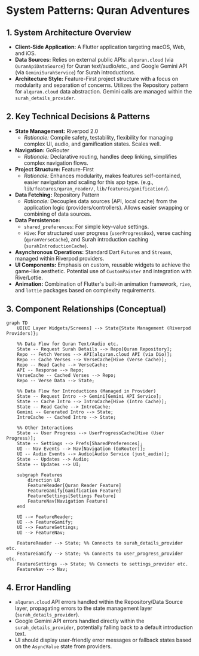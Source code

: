 # System Patterns: Quran Adventures

## 1. System Architecture Overview

*   **Client-Side Application:** A Flutter application targeting macOS, Web, and iOS.
*   **Data Sources:** Relies on external public APIs: `alquran.cloud` (via `QuranApiDataSource`) for Quran text/audio/etc., and Google Gemini API (via `GeminiSurahService`) for Surah introductions.
*   **Architecture Style:** Feature-First project structure with a focus on modularity and separation of concerns. Utilizes the Repository pattern for `alquran.cloud` data abstraction. Gemini calls are managed within the `surah_details_provider`.

## 2. Key Technical Decisions & Patterns

*   **State Management:** Riverpod 2.0
    *   *Rationale:* Compile safety, testability, flexibility for managing complex UI, audio, and gamification states. Scales well.
*   **Navigation:** GoRouter
    *   *Rationale:* Declarative routing, handles deep linking, simplifies complex navigation flows.
*   **Project Structure:** Feature-First
    *   *Rationale:* Enhances modularity, makes features self-contained, easier navigation and scaling for this app type. (e.g., `lib/features/quran_reader/`, `lib/features/gamification/`).
*   **Data Fetching:** Repository Pattern
    *   *Rationale:* Decouples data sources (API, local cache) from the application logic (providers/controllers). Allows easier swapping or combining of data sources.
*   **Data Persistence:**
    *   `shared_preferences`: For simple key-value settings.
    *   `Hive`: For structured user progress (`userProgressBox`), verse caching (`quranVerseCache`), and Surah introduction caching (`surahIntroductionCache`).
*   **Asynchronous Operations:** Standard Dart `Future`s and `Stream`s, managed within Riverpod providers.
*   **UI Components:** Emphasis on custom, reusable widgets to achieve the game-like aesthetic. Potential use of `CustomPainter` and integration with Rive/Lottie.
*   **Animation:** Combination of Flutter's built-in animation framework, `rive`, and `lottie` packages based on complexity requirements.

## 3. Component Relationships (Conceptual)

```mermaid
graph TD
    UI[UI Layer Widgets/Screens] --> State{State Management (Riverpod Providers)};
    
    %% Data Flow for Quran Text/Audio etc.
    State -- Request Surah Details --> Repo[Quran Repository];
    Repo -- Fetch Verses --> API[alquran.cloud API (via Dio)];
    Repo -- Cache Verses --> VerseCache[Hive (Verse Cache)];
    Repo -- Read Cache --> VerseCache;
    API -- Response --> Repo;
    VerseCache -- Cached Verses --> Repo;
    Repo -- Verse Data --> State;

    %% Data Flow for Introductions (Managed in Provider)
    State -- Request Intro --> Gemini[Gemini API Service];
    State -- Cache Intro --> IntroCache[Hive (Intro Cache)];
    State -- Read Cache --> IntroCache;
    Gemini -- Generated Intro --> State;
    IntroCache -- Cached Intro --> State;

    %% Other Interactions
    State -- User Progress --> UserProgressCache[Hive (User Progress)];
    State -- Settings --> Prefs[SharedPreferences];
    UI -- Nav Events --> Nav[Navigation (GoRouter)];
    UI -- Audio Events --> Audio[Audio Service (just_audio)];
    State -- Updates --> Audio;
    State -- Updates --> UI;

    subgraph Features
        direction LR
        FeatureReader[Quran Reader Feature]
        FeatureGamify[Gamification Feature]
        FeatureSettings[Settings Feature]
        FeatureNav[Navigation Feature]
    end

    UI --> FeatureReader;
    UI --> FeatureGamify;
    UI --> FeatureSettings;
    UI --> FeatureNav;

    FeatureReader --> State; %% Connects to surah_details_provider etc.
    FeatureGamify --> State; %% Connects to user_progress_provider etc.
    FeatureSettings --> State; %% Connects to settings_provider etc.
    FeatureNav --> Nav;
```

## 4. Error Handling

*   `alquran.cloud` API errors handled within the Repository/Data Source layer, propagating errors to the state management layer (`surah_details_provider`).
*   Google Gemini API errors handled directly within the `surah_details_provider`, potentially falling back to a default introduction text.
*   UI should display user-friendly error messages or fallback states based on the `AsyncValue` state from providers.